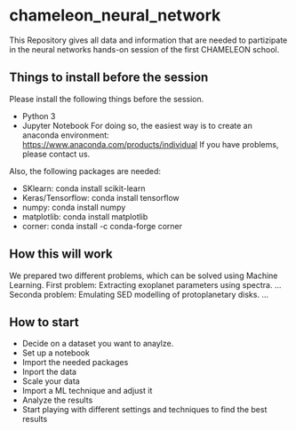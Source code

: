 # chameleon_neural_network
This Repository gives all data and information that are needed to partizipate in the neural networks hands-on session of the first CHAMELEON school.

## Things to install before the session

Please install the following things before the session.

- Python 3
- Jupyter Notebook
For doing so, the easiest way is to create an anaconda environment: </br>
https://www.anaconda.com/products/individual
If you have problems, please contact us.

Also, the following packages are needed:
- SKlearn: conda install scikit-learn
- Keras/Tensorflow: conda install tensorflow
- numpy: conda install numpy
- matplotlib: conda install matplotlib
- corner: conda install -c conda-forge corner

## How this will work
We prepared two different problems, which can be solved using Machine Learning.
First problem:
Extracting exoplanet parameters using spectra.
...
Seconda problem:
Emulating SED modelling of protoplanetary disks.
...
## How to start

- Decide on  a dataset you want to anaylze.
- Set up a notebook 
- Import the needed packages
- Inport the data
- Scale your data
- Import a ML technique and adjust it
- Analyze the results
- Start playing with different settings and techniques to find the best results

